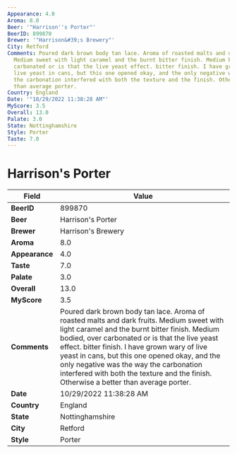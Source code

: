 ```yaml
---
Appearance: 4.0
Aroma: 8.0
Beer: '"Harrison''s Porter"'
BeerID: 899870
Brewer: '"Harrison&#39;s Brewery"'
City: Retford
Comments: Poured dark brown body tan lace. Aroma of roasted malts and dark fruits.
  Medium sweet with light caramel and the burnt bitter finish. Medium bodied, over
  carbonated or is that the live yeast effect. bitter finish. I have grown wary of
  live yeast in cans, but this one opened okay, and the only negative was the way
  the carbonation interfered with both the texture and the finish. Otherwise a better
  than average porter.
Country: England
Date: '"10/29/2022 11:38:28 AM"'
MyScore: 3.5
Overall: 13.0
Palate: 3.0
State: Nottinghamshire
Style: Porter
Taste: 7.0
---
```


# Harrison's Porter

| Field         | Value |
|---------------|-------|
| **BeerID** | 899870 |
| **Beer** | Harrison's Porter |
| **Brewer** | Harrison&#39;s Brewery |
| **Aroma** | 8.0 |
| **Appearance** | 4.0 |
| **Taste** | 7.0 |
| **Palate** | 3.0 |
| **Overall** | 13.0 |
| **MyScore** | 3.5 |
| **Comments** | Poured dark brown body tan lace. Aroma of roasted malts and dark fruits. Medium sweet with light caramel and the burnt bitter finish. Medium bodied, over carbonated or is that the live yeast effect. bitter finish. I have grown wary of live yeast in cans, but this one opened okay, and the only negative was the way the carbonation interfered with both the texture and the finish. Otherwise a better than average porter. |
| **Date** | 10/29/2022 11:38:28 AM |
| **Country** | England |
| **State** | Nottinghamshire |
| **City** | Retford |
| **Style** | Porter |
